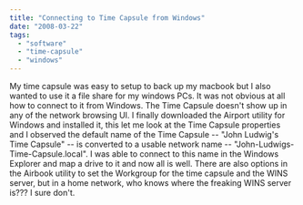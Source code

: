 ```yaml
---
title: "Connecting to Time Capsule from Windows"
date: "2008-03-22"
tags: 
  - "software"
  - "time-capsule"
  - "windows"
---
```


My time capsule was easy to setup to back up my macbook but I also wanted to use it a file share for my windows PCs. It was not obvious at all how to connect to it from Windows. The Time Capsule doesn't show up in any of the network browsing UI. I finally downloaded the Airport utility for Windows and installed it, this let me look at the Time Capsule properties and I observed the default name of the Time Capsule -- "John Ludwig's Time Capsule" -- is converted to a usable network name -- "John-Ludwigs-Time-Capsule.local". I was able to connect to this name in the Windows Explorer and map a drive to it and now all is well. There are also options in the Airbook utility to set the Workgroup for the time capsule and the WINS server, but in a home network, who knows where the freaking WINS server is??? I sure don't.
